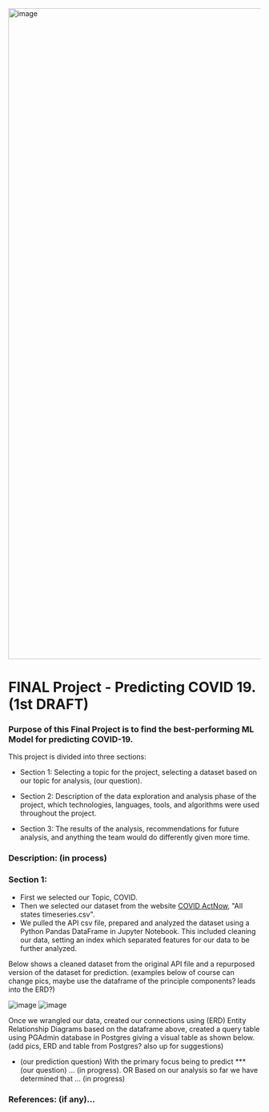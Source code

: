 <img width="1300 height 300" alt="image" src="https://user-images.githubusercontent.com/110787194/216836804-63ba971f-30ab-467c-9228-9857d468dd3d.png">

# **FINAL Project - Predicting COVID 19**. (1st DRAFT)

### Purpose of this Final Project is to find the best-performing ML Model for predicting COVID-19.  

This project is divided into three sections: 
  - Section 1:  Selecting a topic for the project, selecting a dataset based on our topic for analysis, (our question).

  - Section 2:  Description of the data exploration and analysis phase of the project, which technologies, languages, tools, and algorithms were used throughout the project.

  - Section 3:  The results of the analysis, recommendations for future analysis, and anything the team would do differently given more time.

### **Description:**  (in process)

### **Section 1:** 

  - First we selected our Topic, COVID.
  - Then we selected our dataset from the website [COVID ActNow](https://apidocs.covidactnow.org), "All states timeseries.csv".   
  - We pulled the API csv file, prepared and analyzed the dataset using a Python Pandas DataFrame in Jupyter Notebook.  This included cleaning our data,       setting an index which separated features for our data to be further analyzed. 

Below shows a cleaned dataset from the original API file and a repurposed version of the dataset for prediction. (examples below of course can change pics, maybe use the dataframe of the principle components?  leads into the ERD?)

![image](https://user-images.githubusercontent.com/110787194/216847983-e51b177e-1320-4477-ba3b-a9d8e62cccd2.png) ![image](https://user-images.githubusercontent.com/110787194/216848156-e56d2a2d-8ba8-4da3-b164-08eb683ccd42.png)

Once we wrangled our data, created our connections using (ERD) Entity Relationship Diagrams based on the dataframe above, created a query table using PGAdmin database in Postgres giving a visual table as shown below. (add pics, ERD and table from Postgres? also up for suggestions)

  - (our prediction question) With the primary focus being to predict *** (our question) ... (in progress). OR Based on our analysis so far we have             determined that ... (in progress)


### **References:** (if any)...
